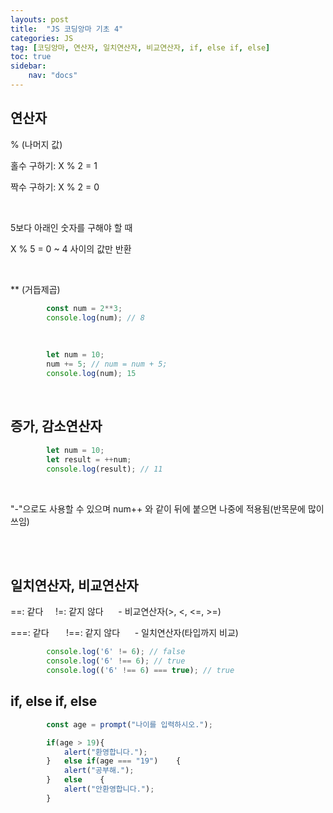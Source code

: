 ```yaml
---
layouts: post
title:  "JS 코딩앙마 기초 4"
categories: JS
tag: [코딩앙마, 연산자, 일치연산자, 비교연산자, if, else if, else]
toc: true
sidebar:
    nav: "docs"
---
```


## 연산자

% (나머지 값)<br/>

홀수 구하기: X % 2 = 1<br/>

짝수 구하기: X % 2 = 0<br/>

<br/>

5보다 아래인 숫자를 구해야 할 때<br/>

X % 5 = 0 ~ 4 사이의 값만 반환<br/>

<br/>

** (거듭제곱)<br/>

```js
        const num = 2**3;
        console.log(num); // 8
```

<br/>

```js
        let num = 10;
        num += 5; // num = num + 5;
        console.log(num); 15
```

<br/>

## 증가, 감소연산자

```js
        let num = 10;
        let result = ++num;
        console.log(result); // 11
```

<br/>

"-"으로도 사용할 수 있으며 num++ 와 같이 뒤에 붙으면 나중에 적용됨(반목문에 많이 쓰임)

<br/>
<br/>


## 일치연산자, 비교연산자

==: 같다 &nbsp;&nbsp;&nbsp;  !=: 같지 않다&nbsp; &nbsp; &nbsp; - 비교연산자(>, <, <=, >=)
<br>

===: 같다 &nbsp; &nbsp; &nbsp; !==: 같지 않다&nbsp; &nbsp; &nbsp; - 일치연산자(타입까지 비교)<br/>

```js
        console.log('6' != 6); // false
        console.log('6' !== 6); // true
        console.log(('6' !== 6) === true); // true
```

## if, else if, else

```js
        const age = prompt("나이를 입력하시오.");

        if(age > 19){
            alert("환영합니다.");
        }   else if(age === "19")    {
            alert("공부해.");
        }   else    {
            alert("안환영합니다.");
        }
```